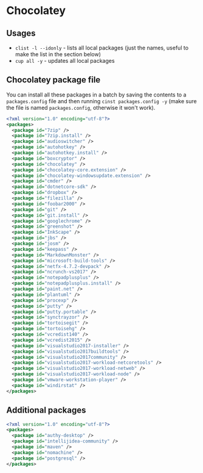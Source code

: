 # Chocolatey

## Usages
- `clist -l --idonly` - lists all local packages (just the names, useful to make the list in the section below)
- `cup all -y` - updates all local packages

## Chocolatey package file

You can install all these packages in a batch by saving the contents to a `packages.config` file and then running `cinst packages.config -y` (make sure the file is named `packages.config`, otherwise it won't work).

```xml
<?xml version="1.0" encoding="utf-8"?>
<packages>
  <package id="7zip" />
  <package id="7zip.install" />
  <package id="audioswitcher" />
  <package id="autohotkey" />
  <package id="autohotkey.install" />
  <package id="boxcryptor" />
  <package id="chocolatey" />
  <package id="chocolatey-core.extension" />
  <package id="chocolatey-windowsupdate.extension" />
  <package id="cmder" />
  <package id="dotnetcore-sdk" />
  <package id="dropbox" />
  <package id="filezilla" />
  <package id="foobar2000" />
  <package id="git" />
  <package id="git.install" />
  <package id="googlechrome" />
  <package id="greenshot" />
  <package id="InkScape" />
  <package id="jbs" />
  <package id="josm" />
  <package id="keepass" />
  <package id="MarkdownMonster" />
  <package id="microsoft-build-tools" />
  <package id="netfx-4.7.2-devpack" />
  <package id="ncrunch-vs2017" />
  <package id="notepadplusplus" />
  <package id="notepadplusplus.install" />
  <package id="paint.net" />
  <package id="plantuml" />
  <package id="procexp" />
  <package id="putty" />
  <package id="putty.portable" />
  <package id="synctrayzor" />
  <package id="tortoisegit" />
  <package id="tortoisehg" />
  <package id="vcredist140" />
  <package id="vcredist2015" />
  <package id="visualstudio2017-installer" />
  <package id="visualstudio2017buildtools" />
  <package id="visualstudio2017community" />
  <package id="visualstudio2017-workload-netcoretools" />
  <package id="visualstudio2017-workload-netweb" />
  <package id="visualstudio2017-workload-node" />
  <package id="vmware-workstation-player" />
  <package id="windirstat" />
</packages>
```

## Additional packages

```xml
<?xml version="1.0" encoding="utf-8"?>
<packages>
  <package id="authy-desktop" />
  <package id="intellijidea-community" />
  <package id="maven" />
  <package id="nomachine" />
  <package id="postgresql" />
</packages>
```
